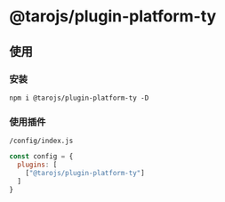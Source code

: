 # @tarojs/plugin-platform-ty

> 

## 使用

### 安装
```
npm i @tarojs/plugin-platform-ty -D
```

### 使用插件
`/config/index.js`

```js
const config = {
  plugins: [
    ["@tarojs/plugin-platform-ty"]
  ]
}
```
